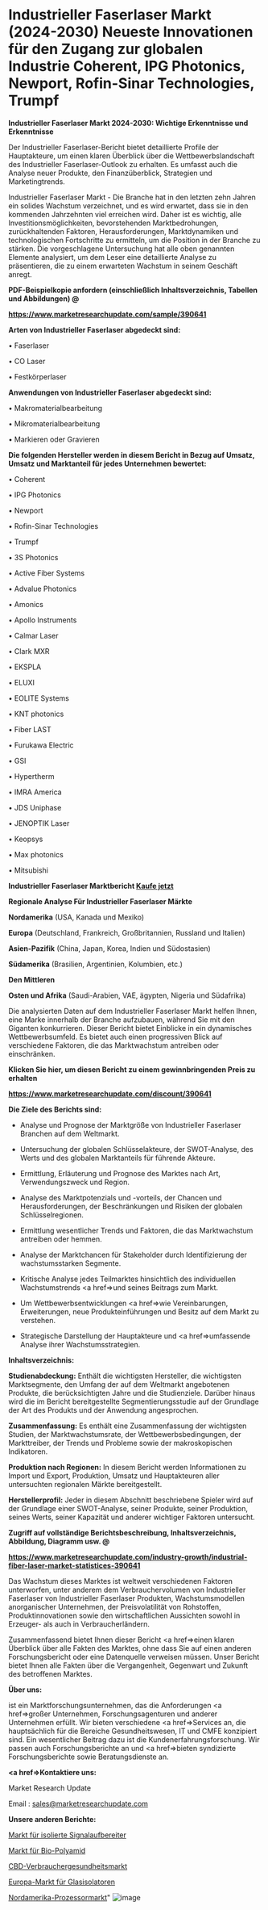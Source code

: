 # Industrieller Faserlaser Markt (2024-2030) Neueste Innovationen für den Zugang zur globalen Industrie Coherent, IPG Photonics, Newport, Rofin-Sinar Technologies, Trumpf

<strong>Industrieller Faserlaser Markt 2024-2030: Wichtige Erkenntnisse und Erkenntnisse</strong>

Der Industrieller Faserlaser-Bericht bietet detaillierte Profile der Hauptakteure, um einen klaren Überblick über die Wettbewerbslandschaft des Industrieller Faserlaser-Outlook zu erhalten. Es umfasst auch die Analyse neuer Produkte, den Finanzüberblick, Strategien und Marketingtrends.

Industrieller Faserlaser Markt - Die Branche hat in den letzten zehn Jahren ein solides Wachstum verzeichnet, und es wird erwartet, dass sie in den kommenden Jahrzehnten viel erreichen wird. Daher ist es wichtig, alle Investitionsmöglichkeiten, bevorstehenden Marktbedrohungen, zurückhaltenden Faktoren, Herausforderungen, Marktdynamiken und technologischen Fortschritte zu ermitteln, um die Position in der Branche zu stärken. Die vorgeschlagene Untersuchung hat alle oben genannten Elemente analysiert, um dem Leser eine detaillierte Analyse zu präsentieren, die zu einem erwarteten Wachstum in seinem Geschäft anregt.



<strong><b>PDF-Beispielkopie anfordern (einschließlich Inhaltsverzeichnis, Tabellen und Abbildungen) @ </b></strong>

<strong><a href=https://www.marketresearchupdate.com/sample/390641>

<strong>https://www.marketresearchupdate.com/sample/390641</u></a></strong></strong>



<strong>Arten von Industrieller Faserlaser abgedeckt sind:</strong>

• Faserlaser

• CO Laser

• Festkörperlaser



<strong>Anwendungen von Industrieller Faserlaser abgedeckt sind:</strong>

• Makromaterialbearbeitung

• Mikromaterialbearbeitung

• Markieren oder Gravieren



<strong>Die folgenden Hersteller werden in diesem Bericht in Bezug auf Umsatz, Umsatz und Marktanteil für jedes Unternehmen bewertet:</strong>

• Coherent

• IPG Photonics

• Newport

• Rofin-Sinar Technologies

• Trumpf

• 3S Photonics

• Active Fiber Systems

• Advalue Photonics

• Amonics

• Apollo Instruments

• Calmar Laser

• Clark MXR

• EKSPLA

• ELUXI

• EOLITE Systems

• KNT photonics

• Fiber LAST

• Furukawa Electric

• GSI

• Hypertherm

• IMRA America

• JDS Uniphase

• JENOPTIK Laser

• Keopsys

• Max photonics

• Mitsubishi



<strong>Industrieller Faserlaser Marktbericht <a href=https://www.marketresearchupdate.com/buynow/390641>Kaufe jetzt</a></strong>



<strong>Regionale Analyse Für Industrieller Faserlaser Märkte</strong>



<strong>Nordamerika</strong> (USA, Kanada und Mexiko)



<strong>Europa</strong> (Deutschland, Frankreich, Großbritannien, Russland und Italien)



<strong>Asien-Pazifik</strong> (China, Japan, Korea, Indien und Südostasien)



<strong>Südamerika</strong> (Brasilien, Argentinien, Kolumbien, etc.)



<strong>Den Mittleren</strong> 

<strong>Osten und Afrika</strong> (Saudi-Arabien, VAE, ägypten, Nigeria und Südafrika)

Die analysierten Daten auf dem Industrieller Faserlaser Markt helfen Ihnen, eine Marke innerhalb der Branche aufzubauen, während Sie mit den Giganten konkurrieren. Dieser Bericht bietet Einblicke in ein dynamisches Wettbewerbsumfeld. Es bietet auch einen progressiven Blick auf verschiedene Faktoren, die das Marktwachstum antreiben oder einschränken.



<strong>Klicken Sie hier, um diesen Bericht zu einem gewinnbringenden Preis zu erhalten
</strong>

<strong><a href=https://www.marketresearchupdate.com/discount/390641>https://www.marketresearchupdate.com/discount/390641</b></u></strong></a>



<strong>Die Ziele des Berichts sind:</strong>

- Analyse und Prognose der Marktgröße von Industrieller Faserlaser Branchen auf dem Weltmarkt.

- Untersuchung der globalen Schlüsselakteure, der SWOT-Analyse, des Werts und des globalen Marktanteils für führende Akteure.

- Ermittlung, Erläuterung und Prognose des Marktes nach Art, Verwendungszweck und Region.

- Analyse des Marktpotenzials und -vorteils, der Chancen und Herausforderungen, der Beschränkungen und Risiken der globalen Schlüsselregionen.

- Ermittlung wesentlicher Trends und Faktoren, die das Marktwachstum antreiben oder hemmen.

- Analyse der Marktchancen für Stakeholder durch Identifizierung der wachstumsstarken Segmente.

- Kritische Analyse jedes Teilmarktes hinsichtlich des individuellen Wachstumstrends <a href=>und</a> seines Beitrags zum Markt.

- Um Wettbewerbsentwicklungen <a href=>wie</a> Vereinbarungen, Erweiterungen, neue Produkteinführungen und Besitz auf dem Markt zu verstehen.

- Strategische Darstellung der Hauptakteure und <a href=>umfas</a>sende Analyse ihrer Wachstumsstrategien.



<strong>Inhaltsverzeichnis:</strong>



<strong>Studienabdeckung:</strong> Enthält die wichtigsten Hersteller, die wichtigsten Marktsegmente, den Umfang der auf dem Weltmarkt angebotenen Produkte, die berücksichtigten Jahre und die Studienziele. Darüber hinaus wird die im Bericht bereitgestellte Segmentierungsstudie auf der Grundlage der Art des Produkts und der Anwendung angesprochen.



<strong>Zusammenfassung:</strong> Es enthält eine Zusammenfassung der wichtigsten Studien, der Marktwachstumsrate, der Wettbewerbsbedingungen, der Markttreiber, der Trends und Probleme sowie der makroskopischen Indikatoren.



<strong>Produktion nach Regionen:</strong> In diesem Bericht werden Informationen zu Import und Export, Produktion, Umsatz und Hauptakteuren aller untersuchten regionalen Märkte bereitgestellt.



<strong>Herstellerprofil:</strong> Jeder in diesem Abschnitt beschriebene Spieler wird auf der Grundlage einer SWOT-Analyse, seiner Produkte, seiner Produktion, seines Werts, seiner Kapazität und anderer wichtiger Faktoren untersucht.



<strong><b>Zugriff auf vollständige Berichtsbeschreibung, Inhaltsverzeichnis, Abbildung, Diagramm usw. @ </b></strong>

<strong><a href=https://www.marketresearchupdate.com/industry-growth/industrial-fiber-laser-market-statistices-390641>https://www.marketresearchupdate.com/industry-growth/industrial-fiber-laser-market-statistices-390641</a></strong>

Das Wachstum dieses Marktes ist weltweit verschiedenen Faktoren unterworfen, unter anderem dem Verbrauchervolumen von Industrieller Faserlaser von Industrieller Faserlaser Produkten, Wachstumsmodellen anorganischer Unternehmen, der Preisvolatilität von Rohstoffen, Produktinnovationen sowie den wirtschaftlichen Aussichten sowohl in Erzeuger- als auch in Verbraucherländern.

Zusammenfassend bietet Ihnen dieser Bericht <a href=>einen</a> klaren Überblick über alle Fakten des Marktes, ohne dass Sie auf einen anderen Forschungsbericht oder eine Datenquelle verweisen müssen. Unser Bericht bietet Ihnen alle Fakten über die Vergangenheit, Gegenwart und Zukunft des betroffenen Marktes.



<strong>Über uns:</strong>

 ist ein Marktforschungsunternehmen, das die Anforderungen <a href=>großer</a> Unternehmen, Forschungsagenturen und anderer Unternehmen erfüllt. Wir bieten verschiedene <a href=>Services</a> an, die hauptsächlich für die Bereiche Gesundheitswesen, IT und CMFE konzipiert sind. Ein wesentlicher Beitrag dazu ist die Kundenerfahrungsforschung. Wir passen auch Forschungsberichte an und <a href=>bieten</a> syndizierte Forschungsberichte sowie Beratungsdienste an.



<strong><a href=>Kontaktiere uns:</a></strong>

Market Research Update

Email : sales@marketresearchupdate.com



<strong>Unsere anderen Berichte:</strong>

<a href=https://www.linkedin.com/pulse/isolated-signal-conditioners-market-2023-2029>Markt für isolierte Signalaufbereiter</a>

<a href=https://www.linkedin.com/pulse/bio-polyamide-market-future-scope-demands-projected-industry>Markt für Bio-Polyamid</a>

<a href=https://www.linkedin.com/pulse/cbd-consumer-health-market-size-share-outlook-growth-prospects>CBD-Verbrauchergesundheitsmarkt</a>

<a href=https://www.linkedin.com/pulse/europe-glass-insulators-market-size-growth-set>Europa-Markt für Glasisolatoren</a>

<a href=https://www.linkedin.com/pulse/north-america-processor-market-size2023-2030-analysis>Nordamerika-Prozessormarkt</a>"
![image](https://github.com/Gayatrikarjule/Market-Analysis-361/assets/97346546/6881f659-b931-499d-a571-9a6611bcfebe)
